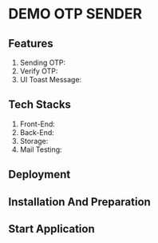 # DEMO OTP SENDER

## Features
1. Sending OTP:
2. Verify OTP:
3. UI Toast Message:

## Tech Stacks
1. Front-End:
2. Back-End:
3. Storage:
4. Mail Testing:

## Deployment

## Installation And Preparation

## Start Application

